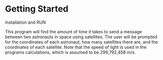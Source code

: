 Getting Started
===============

Installation and RUN

This program will find the amount of time it takes to send a message between two astronauts in space using satellites.
The user will be prompted for the coordinates of each astronaut, how many satellites there are, and the coordinates of each satellite.
Note that the speed of light is used in the programs calculations, which is assumed to be 299,792,458 m/s.

